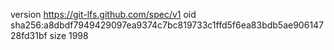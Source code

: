 version https://git-lfs.github.com/spec/v1
oid sha256:a8dbdf7949429097ea9374c7bc819733c1ffd5f6ea83bdb5ae90614728fd31bf
size 1998
